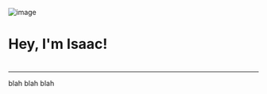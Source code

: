 ![image](https://github.com/i-ouellette/i-ouellette/assets/157050094/8a4eab11-47fd-4570-a199-00a08d210791)

# <p align="center">
# Hey, I'm Isaac!
# </p>
***
blah blah blah
